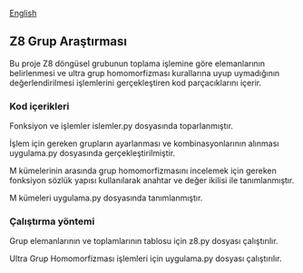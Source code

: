 [English](https://github.com/salihdemirer/Z8-grup-arastirmasi/blob/main/README.en.md)
<h2>Z8 Grup Araştırması</h2>
Bu proje Z8 döngüsel grubunun toplama işlemine göre elemanlarının belirlenmesi ve ultra grup homomorfizması kurallarına uyup uymadığının değerlendirilmesi işlemlerini gerçekleştiren kod parçacıklarını içerir.
<h3>Kod içerikleri</h3>
<p>Fonksiyon ve işlemler islemler.py dosyasında toparlanmıştır.</p>
<p>İşlem için gereken grupların ayarlanması ve kombinasyonlarının alınması uygulama.py dosyasında gerçekleştirilmiştir.</p>
<p>M kümelerinin arasında grup homomorfizmasını incelemek için gereken fonksiyon sözlük yapısı kullanılarak anahtar ve değer ikilisi ile tanımlanmıştır.</p>
<p>M kümeleri uygulama.py dosyasında tanımlanmıştır.</p>
<h3>Çalıştırma yöntemi</h3>
<p>Grup elemanlarının ve toplamlarının tablosu için z8.py dosyası çalıştırılır.</p>
<p>Ultra Grup Homomorfizması işlemleri için uygulama.py dosyası çalıştırılır.</p>
